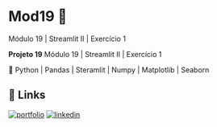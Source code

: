 # Mod19 🎈
Módulo 19 | Streamlit II | Exercício 1


**Projeto 19**
    Módulo 19 | Streamlit II | Exercício 1

   🐍 Python | Pandas | Steramlit | Numpy | Matplotlib | Seaborn

   


   ## 🔗 Links
[![portfolio](https://img.shields.io/badge/my_portfolio-000?style=for-the-badge&logo=ko-fi&logoColor=white)](https://github.com/sanregi/Portfolio)
[![linkedin](https://img.shields.io/badge/linkedin-0A66C2?style=for-the-badge&logo=linkedin&logoColor=white)](https://www.linkedin.com/in/regis-sandes/)
